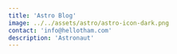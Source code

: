 ```yaml
---
title: 'Astro Blog'
image: ../../assets/astro/astro-icon-dark.png
contact: 'info@hellotham.com'
description: 'Astronaut'
---
```


